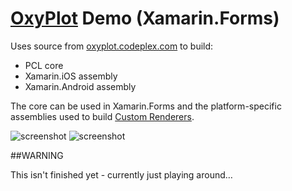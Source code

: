 # [OxyPlot](http://oxyplot.org) Demo (Xamarin.Forms)

Uses source from [oxyplot.codeplex.com](https://oxyplot.codeplex.com/SourceControl/latest) to build:

* PCL core
* Xamarin.iOS assembly
* Xamarin.Android assembly

The core can be used in Xamarin.Forms and the platform-specific assemblies used to build [Custom Renderers](http://developer.xamarin.com/guides/cross-platform/xamarin-forms/custom-renderer/).


![screenshot](https://github.com/conceptdev/xamarin-forms-samples/raw/master/OxyPlotDemo/Screenshots/iOS-sml.png "Android") ![screenshot](https://github.com/conceptdev/xamarin-forms-samples/raw/master/OxyPlotDemo/Screenshots/Android-sml.png "Android")

##WARNING

This isn't finished yet - currently just playing around…
